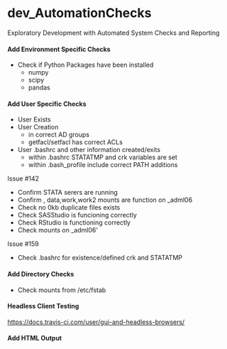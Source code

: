 # dev_AutomationChecks
Exploratory Development with Automated System Checks and Reporting

#### Add Environment Specific Checks
- Check if Python Packages have been installed
  - numpy
  - scipy
  - pandas

#### Add User Specific Checks
- User Exists <br/>
- User Creation <br/>
  - in correct AD groups <br/>
  - getfacl/setfacl has correct ACLs <br/>
- User .bashrc and other information created/exits <br/>
  - within .bashrc STATATMP and crk variables are set <br/>
  - within .bash_profile include correct PATH additions <br/>

Issue #142 <br/>
- Confirm STATA serers are running<br/>
- Confirm <org>, data,work,work2 mounts are function on _adml06<br/>
- Check no 0kb duplicate files exists<br/>
- Check SASStudio is funcioning correctly<br/>
- Check RStudio is functioning correctly<br/>
- Check mounts on _adml06'<br/>

Issue #159 <br/>
- Check .bashrc for existence/defined crk and STATATMP <br/>


#### Add Directory Checks
- Check mounts from /etc/fstab <br/>

#### Headless Client Testing
https://docs.travis-ci.com/user/gui-and-headless-browsers/

#### Add HTML Output

